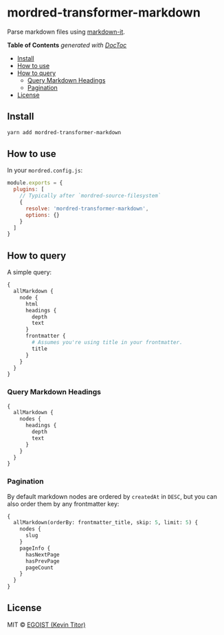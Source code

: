 # mordred-transformer-markdown

Parse markdown files using [markdown-it](https://github.com/markdown-it/markdown-it).

<!-- START doctoc generated TOC please keep comment here to allow auto update -->
<!-- DON'T EDIT THIS SECTION, INSTEAD RE-RUN doctoc TO UPDATE -->
**Table of Contents**  *generated with [DocToc](https://github.com/thlorenz/doctoc)*

- [Install](#install)
- [How to use](#how-to-use)
- [How to query](#how-to-query)
  - [Query Markdown Headings](#query-markdown-headings)
  - [Pagination](#pagination)
- [License](#license)

<!-- END doctoc generated TOC please keep comment here to allow auto update -->

## Install

```bash
yarn add mordred-transformer-markdown
```

## How to use

In your `mordred.config.js`:

```js
module.exports = {
  plugins: [
    // Typically after `mordred-source-filesystem`
    {
      resolve: 'mordred-transformer-markdown',
      options: {}
    }
  ]
}
```

## How to query

A simple query:

```graphql
{
  allMarkdown {
    node {
      html
      headings {
        depth
        text
      }
      frontmatter {
        # Assumes you're using title in your frontmatter.
        title
      }
    }
  }
}
```

### Query Markdown Headings

```graphql
{
  allMarkdown {
    nodes {
      headings {
        depth
        text
      }
    }
  }
}
```

### Pagination

By default markdown nodes are ordered by `createdAt` in `DESC`, but you can also order them by any frontmatter key:

```graphql
{
  allMarkdown(orderBy: frontmatter_title, skip: 5, limit: 5) {
    nodes {
      slug
    }
    pageInfo {
      hasNextPage
      hasPrevPage
      pageCount
    }
  }
}
```

## License

MIT &copy; [EGOIST (Kevin Titor)](https://github.com/sponsor/egoist)